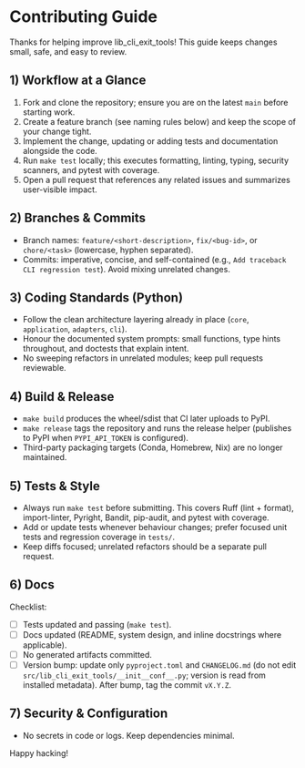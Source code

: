 # Contributing Guide

Thanks for helping improve lib_cli_exit_tools! This guide keeps changes small, safe, and easy to review.

## 1) Workflow at a Glance

1. Fork and clone the repository; ensure you are on the latest `main` before starting work.
2. Create a feature branch (see naming rules below) and keep the scope of your change tight.
3. Implement the change, updating or adding tests and documentation alongside the code.
4. Run `make test` locally; this executes formatting, linting, typing, security scanners, and pytest with coverage.
5. Open a pull request that references any related issues and summarizes user-visible impact.

## 2) Branches & Commits

- Branch names: `feature/<short-description>`, `fix/<bug-id>`, or `chore/<task>` (lowercase, hyphen separated).
- Commits: imperative, concise, and self-contained (e.g., `Add traceback CLI regression test`). Avoid mixing unrelated changes.

## 3) Coding Standards (Python)

- Follow the clean architecture layering already in place (`core`, `application`, `adapters`, `cli`).
- Honour the documented system prompts: small functions, type hints throughout, and doctests that explain intent.
- No sweeping refactors in unrelated modules; keep pull requests reviewable.

## 4) Build & Release

- `make build` produces the wheel/sdist that CI later uploads to PyPI.
- `make release` tags the repository and runs the release helper (publishes to PyPI when `PYPI_API_TOKEN` is configured).
- Third-party packaging targets (Conda, Homebrew, Nix) are no longer maintained.

## 5) Tests & Style

- Always run `make test` before submitting. This covers Ruff (lint + format), import-linter, Pyright, Bandit, pip-audit, and pytest with coverage.
- Add or update tests whenever behaviour changes; prefer focused unit tests and regression coverage in `tests/`.
- Keep diffs focused; unrelated refactors should be a separate pull request.

## 6) Docs

Checklist:

- [ ] Tests updated and passing (`make test`).
- [ ] Docs updated (README, system design, and inline docstrings where applicable).
- [ ] No generated artifacts committed.
- [ ] Version bump: update only `pyproject.toml` and `CHANGELOG.md` (do not edit `src/lib_cli_exit_tools/__init__conf__.py`; version is read from installed metadata). After bump, tag the commit `vX.Y.Z`.

## 7) Security & Configuration

- No secrets in code or logs. Keep dependencies minimal.

Happy hacking!
